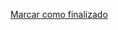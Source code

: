 <a onclick="test()" href="http://147.182.201.108:8080/finish/process-process" target="_parent" class="btn primary-btn">Marcar como finalizado</a>
